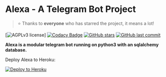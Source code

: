 # Alexa - A Telegram Bot Project

> ⭐️ Thanks to **everyone** who has starred the project, it means a lot!

[![AGPLv3 license](https://img.shields.io/badge/License-AGPLv3-red.svg)]
[![Codacy Badge](https://api.codacy.com/project/badge/Grade/b5531bcac1e1486fb5eb13d5852f5bd1)](https://app.codacy.com/gh/MissAlexaRobot/MissAlexaRobot?utm_source=github.com&utm_medium=referral&utm_content=MissAlexaRobot/MissAlexaRobot&utm_campaign=Badge_Grade)
[![GitHub stars](https://img.shields.io/github/stars/MissAlexaRobot/MissAlexaRobot?style=social)](https://github.com/MissAlexaRobot/MissAlexaRobot/stargazers)
[![GitHub last commit](https://img.shields.io/github/last-commit/MissAlexaRobot/MissAlexaRobot)](https://github.com/MissAlexaRobot/MissAlexaRobot/commits/stable)

**Alexa is a modular telegram bot running on python3 with an sqlalchemy
database.**

Deploy Alexa to Heroku:

<p align="left"><a href="https://heroku.com/deploy?template=https://github.com/MissAlexaRobot/MissAlexaRobot/tree/stable"> <img src="https://www.herokucdn.com/deploy/button.svg" alt="Deploy to Heroku" /></a></p>
